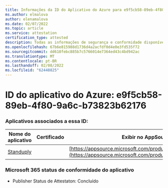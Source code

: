 ```yaml
---
title: Informações da ID do Aplicativo do Azure para e9f5cb58-89eb-4f80-9a6c-b73823b62176
ms.author: elmalova
author: elenamalova
ms.date: 02/07/2022
ms.topic: article
ms.service: attestation
certification_type: attested
description: Todas as informações de segurança e conformidade disponíveis para e9f5cb58-89eb-4f80-9a6c-b73823b62176.
ms.openlocfilehash: 67b6e815988d1736d4a2acfdf0d4e0e3fd535f72
ms.sourcegitcommit: dd610febc885b7c5766014e7364ed43c4bd942ac
ms.translationtype: MT
ms.contentlocale: pt-BR
ms.lasthandoff: 02/08/2022
ms.locfileid: "62448825"
---
```

# <a name="azure-app-id-e9f5cb58-89eb-4f80-9a6c-b73823b62176"></a>ID do aplicativo do Azure: e9f5cb58-89eb-4f80-9a6c-b73823b62176


### <a name="apps-associated-with-this-id"></a>Aplicativos associados a essa ID:
| **Nome do aplicativo** | **Certificado** | **Exibir no AppSource** |
|--------------|---------------|-----------------------|
| [Standuply](https://docs.microsoft.com/microsoft-365-app-certification/forward/WA200003001) |  | [https://appsource.microsoft.com/product/office/WA200003001](https://appsource.microsoft.com/product/office/WA200003001) |

### <a name="microsoft-365-app-compliance-status"></a>Microsoft 365 status de conformidade do aplicativo
- Publisher Status de Attestaton: Concluído

